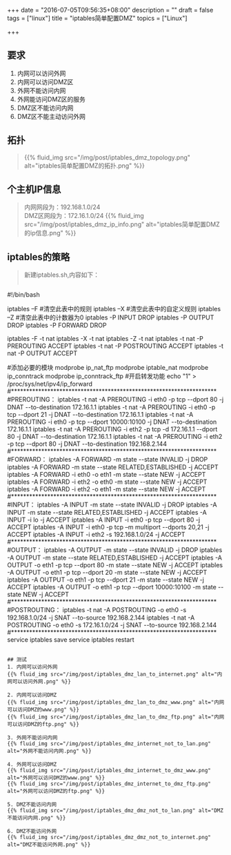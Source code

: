 +++
date = "2016-07-05T09:56:35+08:00"
description = ""
draft = false
tags = ["linux"]
title = "iptables简单配置DMZ"
topics = ["Linux"]

+++

## 要求
1. 内网可以访问外网
2. 内网可以访问DMZ区
3. 外网不能访问内网
4. 外网能访问DMZ区的服务
5. DMZ区不能访问内网
6. DMZ区不能主动访问外网

## 拓扑
> {{% fluid_img src="/img/post/iptables_dmz_topology.png" alt="iptables简单配置DMZ的拓扑.png" %}}

## 个主机IP信息
> 内网网段为：192.168.1.0/24  
> DMZ区网段为：172.16.1.0/24
{{% fluid_img src="/img/post/iptables_dmz_ip_info.png" alt="iptables简单配置DMZ的ip信息.png" %}}

## iptables的策略
> 新建iptables.sh,内容如下：  
> ```
#!/bin/bash

iptables –F #清空此表中的规则
iptables –X #清空此表中的自定义规则
iptables –Z #清空此表中的计数器为0
iptables -P INPUT DROP
iptables -P OUTPUT DROP
iptables -P FORWARD DROP

iptables -F -t nat
iptables -X -t nat
iptables -Z -t nat
iptables -t nat -P PREROUTING ACCEPT
iptables -t nat -P POSTROUTING ACCEPT
iptables -t nat -P OUTPUT ACCEPT

#添加必要的模块
modprobe ip_nat_ftp
modprobe iptable_nat
modprobe ip_conntrack
modprobe ip_conntrack_ftp
#开启转发功能
echo "1" > /proc/sys/net/ipv4/ip_forward
#********************************************************************
#PREROUTING：
iptables -t nat -A PREROUTING -i eth0 -p tcp --dport 80 -j DNAT --to-destination 172.16.1.1
iptables -t nat -A PREROUTING -i eth0 -p tcp --dport 21 -j DNAT --to-destination 172.16.1.1
iptables -t nat -A PREROUTING -i eth0 -p tcp --dport 10000:10100 -j DNAT --to-destination 172.16.1.1
iptables -t nat -A PREROUTING -i eth2 -p tcp -d 172.16.1.1 --dport 80 -j DNAT --to-destination 172.16.1.1
iptables -t nat -A PREROUTING -i eth2 -p tcp --dport 80 -j DNAT --to-destination 192.168.2.144
#********************************************************************
#FORWARD：
iptables -A FORWARD -m state --state INVALID -j DROP
iptables -A FORWARD -m state --state RELATED,ESTABLISHED -j ACCEPT
iptables -A FORWARD -i eth0 -o eth1 -m state --state NEW -j ACCEPT
iptables -A FORWARD -i eth2 -o eth0 -m state --state NEW -j ACCEPT
iptables -A FORWARD -i eth2 -o eth1 -m state --state NEW -j ACCEPT
#********************************************************************
#INPUT：
iptables -A INPUT -m state --state INVALID -j DROP
iptables -A INPUT -m state --state RELATED,ESTABLISHED -j ACCEPT
iptables -A INPUT -i lo -j ACCEPT
iptables -A INPUT -i eth0 -p tcp --dport 80 -j ACCEPT
iptables -A INPUT -i eth0 -p tcp –m multiport --dports 20,21 -j ACCEPT
iptables -A INPUT -i eth2 -s 192.168.1.0/24 -j ACCEPT
#********************************************************************
#OUTPUT：
iptables -A OUTPUT -m state --state INVALID -j DROP
iptables -A OUTPUT -m state --state RELATED,ESTABLISHED -j ACCEPT
iptables -A OUTPUT -o eth1 -p tcp --dport 80 -m state --state NEW -j ACCEPT
iptables -A OUTPUT -o eth1 -p tcp --dport 20 -m state --state NEW -j ACCEPT
iptables -A OUTPUT -o eth1 -p tcp --dport 21 -m state --state NEW -j ACCEPT
iptables -A OUTPUT -o eth1 -p tcp --dport 10000:10100 -m state --state NEW -j ACCEPT
#********************************************************************
#POSTROUTING：
iptables -t nat -A POSTROUTING -o eth0 -s 192.168.1.0/24 -j SNAT --to-source 192.168.2.144
iptables -t nat -A POSTROUTING -o eth0 -s 172.16.1.0/24 -j SNAT --to-source 192.168.2.144
#********************************************************************
service iptables save
service iptables restart
```

## 测试
1. 内网可以访问外网
{{% fluid_img src="/img/post/iptables_dmz_lan_to_internet.png" alt="内网可以访问外网.png" %}}

2. 内网可以访问DMZ
{{% fluid_img src="/img/post/iptables_dmz_lan_to_dmz_www.png" alt="内网可以访问DMZ的www.png" %}}
{{% fluid_img src="/img/post/iptables_dmz_lan_to_dmz_ftp.png" alt="内网可以访问DMZ的ftp.png" %}}

3. 外网不能访问内网
{{% fluid_img src="/img/post/iptables_dmz_internet_not_to_lan.png" alt="外网不能访问内网.png" %}}

4. 外网可以访问DMZ
{{% fluid_img src="/img/post/iptables_dmz_internet_to_dmz_www.png" alt="外网可以访问DMZ的www.png" %}}
{{% fluid_img src="/img/post/iptables_dmz_internet_to_dmz_ftp.png" alt="外网可以访问DMZ的ftp.png" %}}

5. DMZ不能访问内网
{{% fluid_img src="/img/post/iptables_dmz_dmz_not_to_lan.png" alt="DMZ不能访问内网.png" %}}

6. DMZ不能访问外网
{{% fluid_img src="/img/post/iptables_dmz_dmz_not_to_internet.png" alt="DMZ不能访问外网.png" %}}